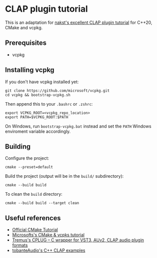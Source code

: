 # CLAP plugin tutorial

This is an adaptation for [nakst's excellent CLAP plugin
tutorial](https://nakst.gitlab.io/tutorial/clap-part-1.html) for C++20, CMake
and vcpkg.


## Prerequisites

- vcpkg

## Installing vcpkg

If you don't have vcpkg installed yet:

    git clone https://github.com/microsoft/vcpkg.git
    cd vcpkg && bootstrap-vcpkg.sh

Then append this to your `.bashrc` or `.zshrc`:

    export VCPKG_ROOT=<vcpkg_repo_location>
    export PATH=$VCPKG_ROOT:$PATH

On Windows, run `bootstrap-vcpkg.bat` instead and set the `PATH` Windows
enviroment variable accordingly.


## Building

Configure the project:

    cmake --preset=default

Build the project (output will be in the `build/` subdirectory):

    cmake --build build


To clean the `build` directory:

    cmake --build build --target clean


## Useful references

- [Official CMake Tutorial](https://cmake.org/cmake/help/latest/guide/tutorial/index.html)
- [Microsofts's CMake & vcpks tutorial](https://learn.microsoft.com/en-us/vcpkg/get_started/get-started?pivots=shell-cmd)
- [Tremus's CPLUG – C wrapper for VST3, AUv2, CLAP audio plugin formats](https://github.com/Tremus/CPLUG)
- [tobanteAudio's C++ CLAP examples](https://github.com/tobanteAudio/clap-examples/tree/main)


